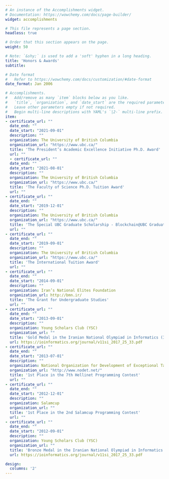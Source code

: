 ```yaml
---
# An instance of the Accomplishments widget.
# Documentation: https://wowchemy.com/docs/page-builder/
widget: accomplishments

# This file represents a page section.
headless: true

# Order that this section appears on the page.
weight: 50

# Note: `&shy;` is used to add a 'soft' hyphen in a long heading.
title: 'Honors & Awards'
subtitle:

# Date format
#   Refer to https://wowchemy.com/docs/customization/#date-format
date_format: Jan 2006

# Accomplishments.
#   Add/remove as many `item` blocks below as you like.
#   `title`, `organization`, and `date_start` are the required parameters.
#   Leave other parameters empty if not required.
#   Begin multi-line descriptions with YAML's `|2-` multi-line prefix.
item:
- certificate_url: ""
  date_end: ""
  date_start: "2021-09-01"
  description: ""
  organization: The University of British Columbia
  organization_url: "https://www.ubc.ca/"
  title: 'The President’s Academic Excellence Initiative Ph.D. Award'
  url: ""
  - certificate_url: ""
  date_end: ""
  date_start: "2021-08-01"
  description: ""
  organization: The University of British Columbia
  organization_url: "https://www.ubc.ca/"
  title: 'The Faculty of Science Ph.D. Tuition Award'
  url: ""
- certificate_url: ""
  date_end: ""
  date_start: "2019-12-01"
  description: ""
  organization: The University of British Columbia
  organization_url: "https://www.ubc.ca/"
  title: 'The Special UBC Graduate Scholarship - Blockchain@UBC Graduate Student Award'
  url: ""
- certificate_url: ""
  date_end: ""
  date_start: "2019-09-01"
  description: ""
  organization: The University of British Columbia
  organization_url: "https://www.ubc.ca/"
  title: 'The International Tuition Award'
  url: ""
- certificate_url: ""
  date_end: ""
  date_start: "2014-09-01"
  description: ""
  organization: Iran’s National Elites Foundation
  organization_url: http://bmn.ir/
  title: 'The Grant for Undergraduate Studies'
  url: ""
- certificate_url: ""
  date_end: ""
  date_start: "2013-09-01"
  description: ""
  organization: Young Scholars Club (YSC)
  organization_url: ""
  title: 'Gold Medal in the Iranian National Olympiad in Informatics (INOI)'
  url: https://ioinformatics.org/journal/v11si_2017_25_33.pdf
- certificate_url: ""
  date_end: ""
  date_start: "2013-07-01"
  description: ""
  organization: National Organization for Development of Exceptional Talents (NODET)
  organization_url: "http://www.nodet.net/"
  title: '1st Place in the 7th Hellinet Programming Contest'
  url: ""
- certificate_url: ""
  date_end: ""
  date_start: "2012-12-01"
  description: ""
  organization: Salamcup
  organization_url: ""
  title: '1st Place in the 2nd Salamcup Programming Contest'
  url: ""
- certificate_url: ""
  date_end: ""
  date_start: "2012-09-01"
  description: ""
  organization: Young Scholars Club (YSC)
  organization_url: ""
  title: 'Bronze Medal in the Iranian National Olympiad in Informatics (INOI)'
  url: https://ioinformatics.org/journal/v11si_2017_25_33.pdf

design:
  columns: '2' 
---
```

